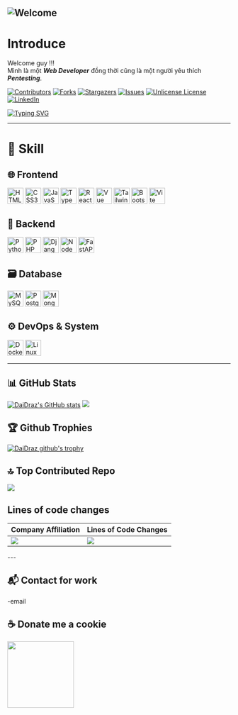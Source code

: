 ![Welcome](https://user-images.githubusercontent.com/74038190/225813708-98b745f2-7d22-48cf-9150-083f1b00d6c9.gif)
---
# Introduce
Welcome guy !!!  
Mình là một <b><i>Web Developer</i></b> đồng thời cũng là một người yêu thích <b><i>Pentesting</i></b>.



<!-- MARKDOWN LINKS & IMAGES -->
[![Contributors][contributors-shield]][contributors-url]
[![Forks][forks-shield]][forks-url]
[![Stargazers][stars-shield]][stars-url]
[![Issues][issues-shield]][issues-url]
[![Unlicense License][license-shield]][license-url]
[![LinkedIn][linkedin-shield]][linkedin-url]


<!-- https://www.markdownguide.org/basic-syntax/#reference-style-links -->
[contributors-shield]: https://img.shields.io/github/contributors/othneildrew/Best-README-Template.svg?style=for-the-badge
[contributors-url]: https://github.com/othneildrew/Best-README-Template/graphs/contributors
[forks-shield]: https://img.shields.io/github/forks/othneildrew/Best-README-Template.svg?style=for-the-badge
[forks-url]: https://github.com/othneildrew/Best-README-Template/network/members
[stars-shield]: https://img.shields.io/github/stars/othneildrew/Best-README-Template.svg?style=for-the-badge
[stars-url]: https://github.com/othneildrew/Best-README-Template/stargazers
[issues-shield]: https://img.shields.io/github/issues/othneildrew/Best-README-Template.svg?style=for-the-badge
[issues-url]: https://github.com/othneildrew/Best-README-Template/issues
[license-shield]: https://img.shields.io/github/license/othneildrew/Best-README-Template.svg?style=for-the-badge
[license-url]: https://github.com/othneildrew/Best-README-Template/blob/master/LICENSE.txt
[linkedin-shield]: https://img.shields.io/badge/-LinkedIn-black.svg?style=for-the-badge&logo=linkedin&colorB=555
[linkedin-url]: https://linkedin.com/in/othneildrew

<a href="https://git.io/typing-svg"><img src="https://readme-typing-svg.herokuapp.com?font=Fira+code&size=18&pause=1000&color=00AE10&background=000000&width=1080&lines=%E2%80%9CMu%E1%BB%91n+b%E1%BA%A3o+v%E1%BB%87+h%E1%BB%87+th%E1%BB%91ng%2C+tr%C6%B0%E1%BB%9Bc+ti%C3%AAn+ph%E1%BA%A3i+hi%E1%BB%83u+c%C3%A1ch+n%C3%B3+b%E1%BB%8B+ph%C3%A1+v%E1%BB%A1.%E2%80%9D" alt="Typing SVG" /></a>

---

# 🧠 Skill

## 🌐 Frontend

<p align="left">
  <img src="https://raw.githubusercontent.com/danielcranney/readme-generator/main/public/icons/skills/html5-colored.svg" width="36" title="HTML5"/>
  <img src="https://raw.githubusercontent.com/danielcranney/readme-generator/main/public/icons/skills/css3-colored.svg" width="36" title="CSS3"/>
  <img src="https://raw.githubusercontent.com/danielcranney/readme-generator/main/public/icons/skills/javascript-colored.svg" width="36" title="JavaScript"/>
  <img src="https://raw.githubusercontent.com/danielcranney/readme-generator/main/public/icons/skills/typescript-colored.svg" width="36" title="TypeScript"/>
  <img src="https://raw.githubusercontent.com/danielcranney/readme-generator/main/public/icons/skills/react-colored.svg" width="36" title="React"/>
  <img src="https://raw.githubusercontent.com/danielcranney/readme-generator/main/public/icons/skills/vuejs-colored.svg" width="36" title="Vue"/>
  <img src="https://raw.githubusercontent.com/danielcranney/readme-generator/main/public/icons/skills/tailwindcss-colored.svg" width="36" title="TailwindCSS"/>
  <img src="https://raw.githubusercontent.com/danielcranney/readme-generator/main/public/icons/skills/bootstrap-colored.svg" width="36" title="Bootstrap"/>
  <img src="https://raw.githubusercontent.com/danielcranney/readme-generator/main/public/icons/skills/vite-colored.svg" width="36" title="Vite"/>
</p>

## 🧠 Backend

<p align="left">
  <img src="https://raw.githubusercontent.com/danielcranney/readme-generator/main/public/icons/skills/python-colored.svg" width="36" title="Python"/>
  <img src="https://raw.githubusercontent.com/danielcranney/readme-generator/main/public/icons/skills/php-colored.svg" width="36" title="PHP"/>
  <img src="https://raw.githubusercontent.com/danielcranney/readme-generator/main/public/icons/skills/django-colored.svg" width="36" title="Django"/>
  <img src="https://raw.githubusercontent.com/danielcranney/readme-generator/main/public/icons/skills/nodejs-colored.svg" width="36" title="NodeJS"/>
  <img src="https://raw.githubusercontent.com/danielcranney/readme-generator/main/public/icons/skills/fastapi-colored.svg" width="36" title="FastAPI"/>
</p>

## 🗃️ Database

<p align="left">
  <img src="https://raw.githubusercontent.com/danielcranney/readme-generator/main/public/icons/skills/mysql-colored.svg" width="36" title="MySQL"/>
  <img src="https://raw.githubusercontent.com/danielcranney/readme-generator/main/public/icons/skills/postgresql-colored.svg" width="36" title="PostgreSQL"/>
  <img src="https://raw.githubusercontent.com/danielcranney/readme-generator/main/public/icons/skills/mongodb-colored.svg" width="36" title="MongoDB"/>
</p>

## ⚙️ DevOps & System

<p align="left">
  <img src="https://raw.githubusercontent.com/danielcranney/readme-generator/main/public/icons/skills/docker-colored.svg" width="36" title="Docker"/>
  <img src="https://raw.githubusercontent.com/danielcranney/readme-generator/main/public/icons/skills/linux-colored.svg" width="36" title="Linux"/>
</p>

---

## 📊 GitHub Stats
<div aligh="center">
<a href="http://www.github.com/DaiDraZ"><img src="https://github-readme-stats.vercel.app/api?username=DaiDraz&show_icons=true&hide=&count_private=true&title_color=22c55e&text_color=ffffff&icon_color=0891b2&bg_color=1c1917&hide_border=true&show_icons=true" alt="DaiDraz's GitHub stats" /></a>
<a href="http://www.github.com/DaiDraZ"><img src="https://github-readme-streak-stats.herokuapp.com/?user=DaiDraz&stroke=ffffff&background=1c1917&ring=22c55e&fire=22c55e&currStreakNum=ffffff&currStreakLabel=22c55e&sideNums=ffffff&sideLabels=ffffff&dates=ffffff&hide_border=true" /></a>
</div>

## 🏆 Github Trophies
<a href="http://www.github.com/DaiDraz"><img src="https://github-profile-trophy.vercel.app/?username=DaiDraZ&theme=radical&no-frame=true&no-bg=true&margin-w=4" alt="DaiDraz github's trophy" /></a>

## 🔝 Top Contributed Repo
![](https://github-contributor-stats.vercel.app/api?username=DaiDraZ&limit=5&theme=dark&combine_all_yearly_contributions=true)

## Lines of code changes
<table><thead><tr><th>Company Affiliation</th><th>Lines of Code Changes</th></tr></thead><tbody><tr><td><img src="https://next.ossinsight.io/widgets/official/analyze-repo-company/thumbnail.png?activity=stars&amp;repo_id=41986369&amp;image_size=auto"></td><td><img src="https://next.ossinsight.io/widgets/official/analyze-repo-loc-per-month/thumbnail.png?repo_id=41986369&amp;image_size=auto"></td></tr></tbody></table>
---

## 📬 Contact for work

-email

## ☕ Donate me a cookie

<a href="https://www.buymeacoffee.com/DaiDraZ"><img src="https://cdn.buymeacoffee.com/buttons/v2/default-yellow.png" width="150"/></a>

